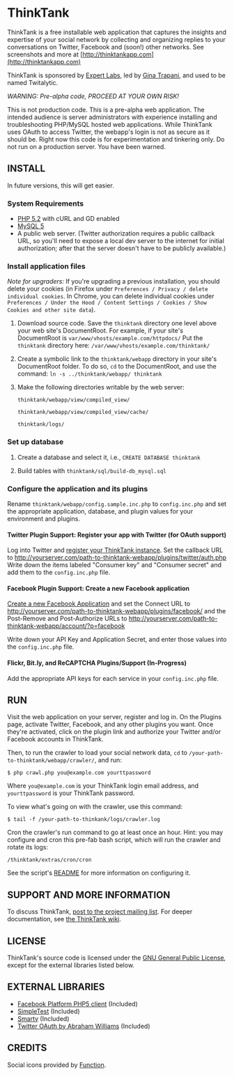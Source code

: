 # ThinkTank

ThinkTank is a free installable web application that captures
the insights and expertise of your social network by collecting and
organizing replies to your conversations on Twitter, Facebook and
(soon!) other networks. See screenshots and more at  [http://thinktankapp.com](http://thinktankapp.com)

ThinkTank is sponsored by [Expert Labs](http://expertlabs.org), led by
[Gina Trapani](http://ginatrapani.org), and used to be named
Twitalytic. 

*WARNING: Pre-alpha code, PROCEED AT YOUR OWN RISK!*

This is not production code. This is a pre-alpha web application. The
intended audience is server administrators with experience installing
and troubleshooting  PHP/MySQL hosted web applications. While
ThinkTank uses OAuth to access Twitter, the webapp's login is not as
secure as it should be. Right now  this code is for experimentation
and tinkering only. Do not run on a production server. You
have been warned. 

## INSTALL

In future versions, this will get easier.

### System Requirements

- [PHP 5.2](http://php.net) with cURL and GD enabled
- [MySQL 5](http://mysql.com/)
- A public web server. (Twitter authorization requires a public
   callback URL, so you'll need to expose a local dev server to the
   internet for initial authorization; after that the server doesn't
   have to be publicly available.) 

### Install application files

*Note for upgraders:* If you're upgrading a previous installation, you should delete your cookies (in Firefox under `Preferences / Privacy / delete individual cookies`.  In Chrome, you can delete individual cookies under `Preferences / Under the Hood / Content Settings / Cookies / Show Cookies and other site data`).

1. Download source code. Save the `thinktank` directory one level above your web site's DocumentRoot. For example, if your site's DocumentRoot is  `var/www/vhosts/example.com/httpdocs/` Put the `thinktank` directory here:  `/var/www/vhosts/example.com/thinktank/`
2. Create a symbolic link to the `thinktank/webapp` directory in your site's DocumentRoot folder. To do so, `cd` to the DocumentRoot, and use the command: `ln -s ../thinktank/webapp/ thinktank`
3. Make the following directories writable by the web server:

    `thinktank/webapp/view/compiled_view/`
    
    `thinktank/webapp/view/compiled_view/cache/`
    
    `thinktank/logs/`
       
### Set up database

1. Create a database and select it, i.e., 
  `CREATE DATABASE thinktank`

2. Build tables with `thinktank/sql/build-db_mysql.sql`

### Configure the application and its plugins

Rename `thinktank/webapp/config.sample.inc.php` to `config.inc.php`
and set the appropriate application, database, and plugin values for
your environment and  plugins.

#### Twitter Plugin Support: Register your app with Twitter (for OAuth support)

Log into Twitter and [register your ThinkTank instance](http://twitter.com/oauth_clients/). Set the callback URL to 
    http://yourserver.com/path-to-thinktank-webapp/plugins/twitter/auth.php
Write down the items labeled "Consumer key" and "Consumer secret" and add them to the `config.inc.php` file.

#### Facebook Plugin Support: Create a new Facebook application

[Create a new Facebook Application](http://facebook.com/developers/) and set the Connect URL to 
    http://yourserver.com/path-to-thinktank-webapp/plugins/facebook/ 
and the Post-Remove and Post-Authorize URLs to 
    http://yourserver.com/path-to-thinktank-webapp/account/?p=facebook

Write down your API Key and Application Secret, and enter those values into the `config.inc.php` file.

#### Flickr, Bit.ly, and ReCAPTCHA Plugins/Support (In-Progress)

Add the appropriate API keys for each service in your `config.inc.php` file.


## RUN

Visit the web application on your server, register and log in. On the
Plugins page, activate Twitter, Facebook, and any other plugins you
want. Once they're activated, click on the plugin link and authorize
your Twitter and/or Facebook accounts in ThinkTank. 

Then, to run the crawler to load your social network data, `cd` to `/your-path-to-thinktank/webapp/crawler/`, and run:

    $ php crawl.php you@example.com yourttpassword

Where `you@example.com` is your ThinkTank login email address, and `yourttpassword` is your ThinkTank password.

To view what's going on with the crawler, use this command:

    $ tail -f /your-path-to-thinkank/logs/crawler.log

Cron the crawler's run command to go at least once an hour. Hint: you may configure and cron this pre-fab bash script, which will run the crawler and rotate its logs:

    /thinktank/extras/cron/cron

See the script's [README](http://github.com/ginatrapani/thinktank/blob/master/extras/cron/README) for more information on configuring it.

## SUPPORT AND MORE INFORMATION

To discuss ThinkTank, [post to the project mailing list](http://groups.google.com/group/thinktankapp). For deeper documentation, see [the ThinkTank wiki](http://wiki.github.com/ginatrapani/thinktank).


## LICENSE

ThinkTank's source code is licensed under the
[GNU General Public License](http://github.com/ginatrapani/thinktank/blob/master/GPL-LICENSE.txt),
except for the  external libraries listed below.


## EXTERNAL LIBRARIES

- [Facebook Platform PHP5 client](http://wiki.developers.facebook.com/index.php/PHP) (Included) 
- [SimpleTest](http://www.simpletest.org/) (Included)
- [Smarty](http://smarty.net) (Included)
- [Twitter OAuth by Abraham Williams](http://github.com/abraham/twitteroauth) (Included)

## CREDITS

Social icons provided by [Function](http://wefunction.com/2009/05/free-social-icons-app-icons/).
